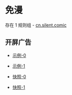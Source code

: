 # 免漫

存在 1 规则组 - [cn.silent.comic](/src/apps/cn.silent.comic.ts)

## 开屏广告

- [示例-0](https://m.gkd.li/83610194/f7c54df0-30d8-405a-b7eb-dd06c8db11cf)
- [示例-1](https://m.gkd.li/83610194/94a8ecb5-1124-4090-a1ce-11340a4a76f2)

- [快照-0](https://i.gkd.li/import/13405442)
- [快照-1](https://i.gkd.li/import/13405483)
